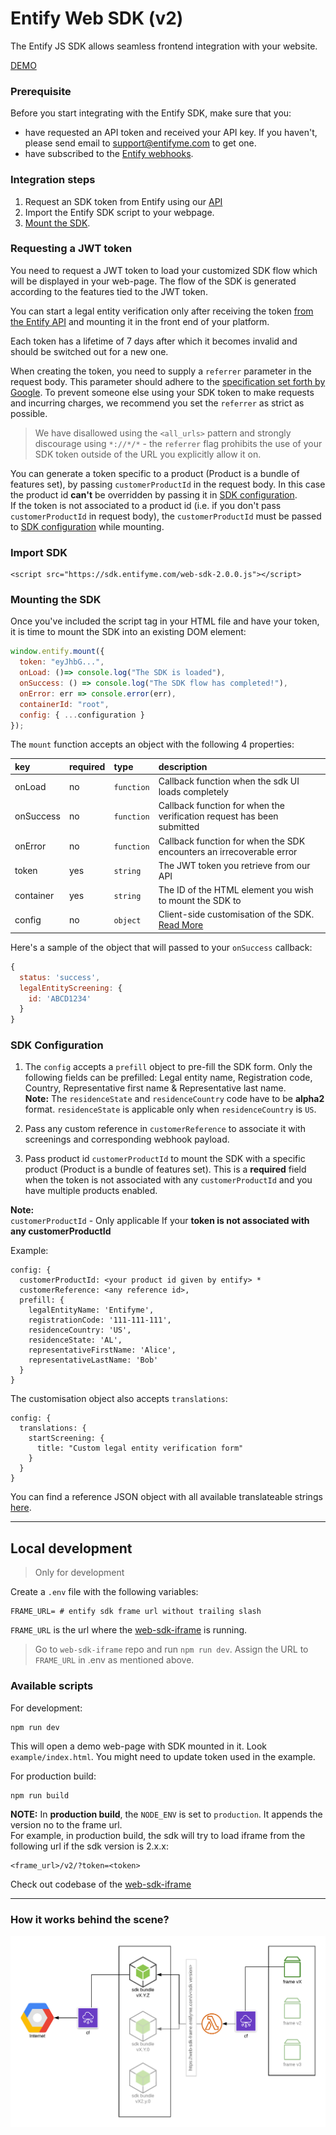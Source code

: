 # Entify Web SDK (v2)

The Entify JS SDK allows seamless frontend integration with your website.

[DEMO](https://web-sdk-v2.herokuapp.com/)

### Prerequisite

Before you start integrating with the Entify SDK, make sure that you:

- have requested an API token and received your API key. If you haven't, please send email to support@entifyme.com to get one.
- have subscribed to the [Entify webhooks](https://developers.entifyme.com/#webhooks).

### Integration steps

1. Request an SDK token from Entify using our [API](#requesting-a-jwt-token)
2. Import the Entify SDK script to your webpage.
3. [Mount the SDK](#mounting-the-sdk).


### Requesting a JWT token

You need to request a JWT token to load your customized SDK flow which will be displayed in your web-page.
The flow of the SDK is generated according to the features tied to the JWT token.

You can start a legal entity verification only after receiving the token [from the Entify API](https://developers.entifyme.com#sdk-tokens) and mounting it in the front end of your platform.

Each token has a lifetime of 7 days after which it becomes invalid and should be switched out for a new one.

When creating the token, you need to supply a `referrer` parameter in the request body. This parameter should adhere to the [specification set forth by Google](https://developer.chrome.com/extensions/match_patterns). To prevent someone else using your SDK token to make requests and incurring charges, we recommend you set the `referrer` as strict as possible.

> We have disallowed using the `<all_urls>` pattern and strongly discourage using `*://*/*` - the `referrer` flag prohibits the use of your SDK token outside of the URL you explicitly allow it on.  
  
You can generate a token specific to a product (Product is a bundle of features set), by passing `customerProductId` in the request body. In this case the product id **can't** be overridden by passing it in [SDK configuration](#sdk-configuration).    
If the token is not associated to a product id (i.e. if you don't pass `customerProductId` in request body), the `customerProductId` must be passed to [SDK configuration](#sdk-configuration) while mounting.  

### Import SDK

```
<script src="https://sdk.entifyme.com/web-sdk-2.0.0.js"></script>
```

### Mounting the SDK

Once you've included the script tag in your HTML file and have your token, it is time to mount the SDK into an existing DOM element:

```javascript
window.entify.mount({
  token: "eyJhbG...",
  onLoad: ()=> console.log("The SDK is loaded"),
  onSuccess: () => console.log("The SDK flow has completed!"),
  onError: err => console.error(err),
  containerId: "root",
  config: { ...configuration }
});
```


The `mount` function accepts an object with the following 4 properties:

| key       | required | type       | description                                                            |
| :-------- | :------- | :--------- | :--------------------------------------------------------------------- |
| onLoad    | no       | `function` | Callback function when the sdk UI loads completely                     |
| onSuccess | no       | `function` | Callback function for when the verification request has been submitted |
| onError   | no       | `function` | Callback function for when the SDK encounters an irrecoverable error   |
| token     | yes      | `string`   | The JWT token you retrieve from our API                                |
| container | yes      | `string`   | The ID of the HTML element you wish to mount the SDK to                |
| config    | no      | `object`    | Client-side customisation of the SDK. [Read More](#customisation)      |

Here's a sample of the object that will passed to your `onSuccess` callback:

```javascript
{
  status: 'success',
  legalEntityScreening: {
    id: 'ABCD1234'
  }
}
```

### SDK Configuration  

1. The `config` accepts a `prefill` object to pre-fill the SDK form. Only the following fields can be prefilled:
Legal entity name, Registration code, Country, Representative first name & Representative last name.  
**Note:** The `residenceState` and `residenceCountry` code have to be **alpha2** format. `residenceState` is applicable only when `residenceCountry` is `US`.  

2. Pass any custom reference in `customerReference` to associate it with screenings and corresponding webhook payload.

3. Pass product id `customerProductId` to mount the SDK with a specific product (Product is a bundle of features set). This is a **required**  field when the token is not associated with any `customerProductId` and you have multiple products enabled.  

**Note:**  
`customerProductId` - Only applicable If your **token is not associated with any customerProductId**


Example:
```
config: {
  customerProductId: <your product id given by entify> *
  customerReference: <any reference id>,
  prefill: {
    legalEntityName: 'Entifyme',
    registrationCode: '111-111-111',
    residenceCountry: 'US',
    residenceState: 'AL',
    representativeFirstName: 'Alice',
    representativeLastName: 'Bob'
  }
}
```

The customisation object also accepts `translations`:
```
config: {
  translations: {
    startScreening: {
      title: "Custom legal entity verification form"
    }
  }
}
```
You can find a reference JSON object with all available translateable strings [here](./translations.default.json).


---
## Local development
> Only for development  

Create a `.env` file with the following variables:

```
FRAME_URL= # entify sdk frame url without trailing slash
```

`FRAME_URL` is the url where the [web-sdk-iframe](https://github.com/kycpass/web-sdk-iframe) is running.    
> Go to `web-sdk-iframe` repo and run `npm run dev`. Assign the URL to `FRAME_URL` in .env as mentioned above.

### Available scripts  

For development:
```
npm run dev
```
This will open a demo web-page with SDK mounted in it. Look `example/index.html`. You might need to update token used in the example.

For production build:
```
npm run build
```

**NOTE:** In **production build**, the `NODE_ENV` is set to `production`. It appends the version no to the frame url.  
For example, in production build, the sdk will try to load iframe from the following url if the sdk version is 2.x.x:   
```
<frame_url>/v2/?token=<token>
```
Check out codebase of the [web-sdk-iframe](https://github.com/kycpass/web-sdk-iframe)

---

### How it works behind the scene?
![arch](https://raw.githubusercontent.com/kycpass/web-sdk-v2/master/arch.png?token=AE23SBL6UCJHJGQDJA5EY5S6C43ZG)
